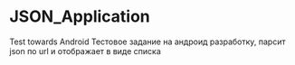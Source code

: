 # JSON_Application
Test towards Android
Тестовое задание на андроид разработку, парсит json по url и отображает в виде списка 
